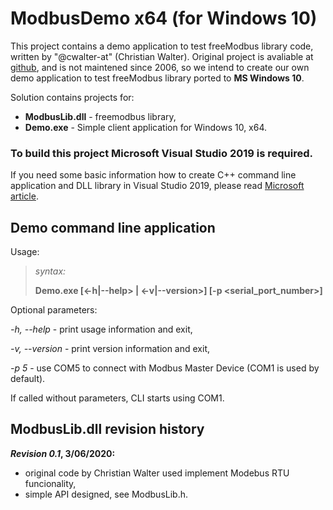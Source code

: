 # ModbusDemo x64 (for Windows 10)
This project contains a demo application to test freeModbus library code, written by "@cwalter-at" (Christian Walter). 
Original project is avaliable at [github](https://github.com/cwalter-at/freemodbus), and is not maintened since 2006, so we intend to create our own demo application to test freeModbus library ported to **MS Windows 10**.

Solution contains projects for:
* **ModbusLib.dll** - freemodbus library,
* **Demo.exe**      - Simple client application for Windows 10, x64.

### To build this project Microsoft Visual Studio 2019 is required.
If you need some basic information how to create C++ command line application and DLL library in Visual Studio 2019, please read [Microsoft article](https://docs.microsoft.com/en-us/cpp/build/walkthrough-creating-and-using-a-dynamic-link-library-cpp?view=vs-2019).

## Demo command line application
Usage:

> *syntax:*
>
>**Demo.exe [<-h|--help> | <-v|--version>] [-p <serial_port_number>]**
  
Optional parameters:

*-h, --help* - print usage information and exit,

*-v, --version* - print version information and exit,

*-p 5* - use COM5 to connect with Modbus Master Device (COM1 is used by default).
  
If called without parameters, CLI starts using COM1.

## ModbusLib.dll revision history

***Revision 0.1*, 3/06/2020:**
* original code by Christian Walter used implement Modebus RTU funcionality,
* simple API designed, see ModbusLib.h.
         
